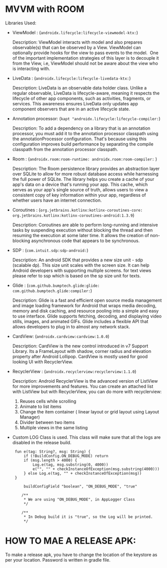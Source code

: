 # MVVM with ROOM

Libraries Used:

*  ViewModel : (```androidx.lifecycle:lifecycle-viewmodel-ktx:```)

   Description:
   ViewModel interacts with model and also prepares observable(s) that can be observed by a View.
   ViewModel can optionally provide hooks for the view to pass events to the model. 
   One of the important implementation strategies of this layer is to decouple it from the View, i.e,
   ViewModel should not be aware about the view who is interacting with.

*  LiveData : (```androidx.lifecycle:lifecycle-livedata-ktx:```)

   Description:
   LiveData is an observable data holder class. Unlike a regular observable, LiveData is
   lifecycle-aware, meaning it respects the lifecycle of other app components, such as activities,
   fragments, or services. This awareness ensures LiveData only updates app component observers
   that are in an active lifecycle state.

*  Annotation processor: (```kapt "androidx.lifecycle:lifecycle-compiler:```)

   Description:
   To add a dependency on a library that is an annotation processor, you must add it to the
   annotation processor classpath using the annotationProcessor configuration. That's because
   using this configuration improves build performance by separating the compile classpath
   from the annotation processor classpath.

*  Room : (```androidx.room:room-runtime:
           androidx.room:room-compiler:``` )

   Description:
   The Room persistence library provides an abstraction layer over SQLite to allow for more robust
   database access while harnessing the full power of SQLite.
   The library helps you create a cache of your app's data on a device that's running your app.
   This cache, which serves as your app's single source of truth, allows users to view a consistent
   copy of key information within your app, regardless of whether users have an internet connection.

*  Coroutines : (```org.jetbrains.kotlinx:kotlinx-coroutines-core:
                 org.jetbrains.kotlinx:kotlinx-coroutines-android:1.3.9```)

   Description:
   Coroutines are able to perform long-running and intensive tasks by suspending execution without
   blocking the thread and then resuming the execution at some later time. It allows the creation
   of non-blocking asynchronous code that appears to be synchronous.

*  SDP : (```com.intuit.sdp:sdp-android:```)

   Description:
   An android SDK that provides a new size unit - sdp (scalable dp). This size unit scales with the
   screen size. It can help Android developers with supporting multiple screens.
   for text views please refer to ssp which is based on the sp size unit for texts.

*  Glide : (```com.github.bumptech.glide:glide:
            com.github.bumptech.glide:compiler:```)

   Description:
   Glide is a fast and efficient open source media management and image loading framework for
   Android that wraps media decoding, memory and disk caching, and resource pooling into a
   simple and easy to use interface.
   Glide supports fetching, decoding, and displaying video stills, images, and animated GIFs. Glide
   includes a flexible API that allows developers to plug in to almost any network stack.

*  CardView: (```androidx.cardview:cardview:1.0.0```)

   Description:
   CardView is the new control introduced in v7 Support Library. Its a FrameLayout with shadow,
   corner radius and elevation property after Android Lollipop.
   CardView is mostly used for good looking UI with RecyclerView.

*  RecyclerView : (```androidx.recyclerview:recyclerview:1.1.0```)

   Description:
   Android RecyclerView is the advanced version of ListView for more improvements and features.
   You can create an attached list with ListView but with RecyclerView, you can do more with
   recyclerview:
   1. Reuses cells while scrolling
   2. Animate to list items
   3. Change the item container ( linear layout or grid layout using Layout Manager)
   4. Divider between two items
   5. Multiple views in the same listing
   
*  Custom LOG Class is used.
   This class will make sure that all the logs are disabled in the release build. 
   ```
    fun e(tag: String?, msg: String) {
        if (!BuildConfig.ON_DEBUG_MODE) return
        if (msg.length > 4000) {
            Log.e(tag, msg.substring(0, 4000))
            e("", "" + checkInstanceOfException(msg.substring(4000)))
        } else Log.e(tag, "" + checkInstanceOfException(msg))
    }
    ```
    
    ```
         buildConfigField "boolean", "ON_DEBUG_MODE", "true"

        /**
         * We are using "ON_DEBUG_MODE", in AppLogger Class
         */

        /**
         * In Debug build it is "true", so the Log will be printed.
         */
    ```

# HOW TO MAE A RELEASE APK:

To make a release apk, you have to change the location of the keystore as per your location.
Password is written in gradle file.
